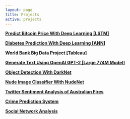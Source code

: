 ```yaml
---
layout: page
title: Projects
active: projects
---
```


[**Predict Bitcoin Price With Deep Learning [LSTM]**](https://nbviewer.jupyter.org/github/lahorekid/lahorekid.github.io/blob/master/_posts/2020-01-01-LSTM.ipynb)

[**Diabetes Prediction With Deep Learning [ANN]**](https://nbviewer.jupyter.org/github/lahorekid/cnn/blob/master/Diabetes.ipynb)

[**World Bank Big Data Project [Tableau]**](/_posts/2000-01-01-bank.md)

[**Generate Text Using OpenAI GPT-2 [Large 774M Model]**](https://nbviewer.jupyter.org/github/lahorekid/cnn/blob/master/GPT_2.ipynb)

[**Object Detection With DarkNet**](https://nbviewer.jupyter.org/github/lahorekid/cnn/blob/master/Object_detection.ipynb)

[**Nude Image Classifier With NudeNet**](https://nbviewer.jupyter.org/github/lahorekid/cnn/blob/master/Nude_classifier.ipynb)

[**Twitter Sentiment Analysis of Australian Fires**](https://nbviewer.jupyter.org/github/lahorekid/ufo/blob/master/Twitter.ipynb)

[**Crime Prediction System**](/_posts/2020-01-01-cis.md)

[**Social Network Analysis**](/_posts/2020-01-01-sna.md)


